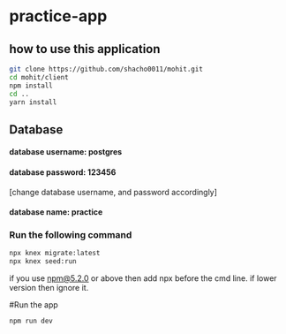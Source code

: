 # practice-app
## how to use this application

```bash
git clone https://github.com/shacho0011/mohit.git
cd mohit/client
npm install
cd ..
yarn install
```

## Database

#### database username: postgres
#### database password: 123456
[change database username, and password accordingly]

#### database name: practice

### Run the following command
```bash
npx knex migrate:latest
npx knex seed:run
```
if you use npm@5.2.0 or above then add npx before the cmd line. if lower version then ignore it.


#Run the app
```bash
npm run dev
```